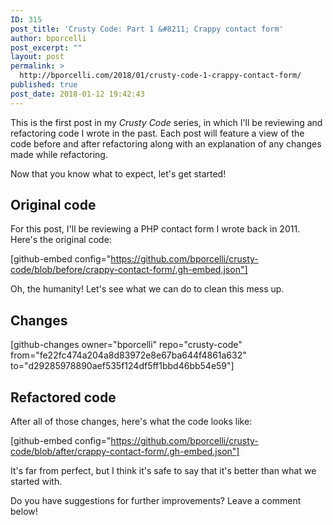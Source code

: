 ```yaml
---
ID: 315
post_title: 'Crusty Code: Part 1 &#8211; Crappy contact form'
author: bporcelli
post_excerpt: ""
layout: post
permalink: >
  http://bporcelli.com/2018/01/crusty-code-1-crappy-contact-form/
published: true
post_date: 2018-01-12 19:42:43
---
```

This is the first post in my <em>Crusty Code</em> series, in which I'll be reviewing and refactoring code I wrote in the past. Each post will feature a view of the code before and after refactoring along with an explanation of any changes made while refactoring.

Now that you know what to expect, let's get started!
<h2>Original code</h2>
For this post, I'll be reviewing a PHP contact form I wrote back in 2011. Here's the original code:

[github-embed config="https://github.com/bporcelli/crusty-code/blob/before/crappy-contact-form/.gh-embed.json"]

Oh, the humanity! Let's see what we can do to clean this mess up.
<h2>Changes</h2>
[github-changes owner="bporcelli" repo="crusty-code" from="fe22fc474a204a8d83972e8e67ba644f4861a632" to="d29285978890aef535f124df5ff1bbd46bb54e59"]
<h2>Refactored code</h2>
After all of those changes, here's what the code looks like:

[github-embed config="https://github.com/bporcelli/crusty-code/blob/after/crappy-contact-form/.gh-embed.json"]

It's far from perfect, but I think it's safe to say that it's better than what we started with.

Do you have suggestions for further improvements? Leave a comment below!